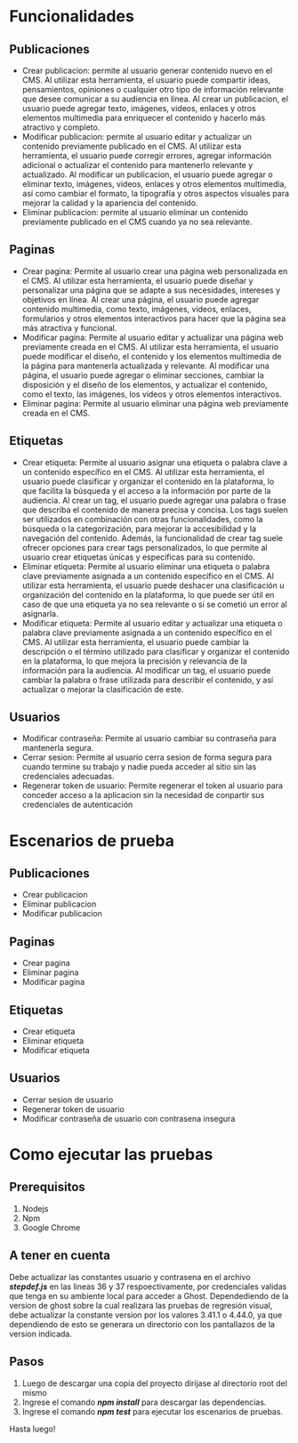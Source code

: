 # Funcionalidades

## Publicaciones

- Crear publicacion: permite al usuario generar contenido nuevo en el CMS. Al utilizar esta herramienta, el usuario
  puede compartir ideas, pensamientos, opiniones o cualquier otro tipo de información relevante que desee comunicar a su
  audiencia en línea. Al crear un publicacion, el usuario puede agregar texto, imágenes, videos, enlaces y otros
  elementos multimedia para enriquecer el contenido y hacerlo más atractivo y completo.
- Modificar publicacion: permite al usuario editar y actualizar un contenido previamente publicado en el CMS. Al
  utilizar esta herramienta, el usuario puede corregir errores, agregar información adicional o actualizar el contenido
  para mantenerlo relevante y actualizado. Al modificar un publicacion, el usuario puede agregar o eliminar texto,
  imágenes, videos, enlaces y otros elementos multimedia, así como cambiar el formato, la tipografía y otros aspectos
  visuales para mejorar la calidad y la apariencia del contenido.
- Eliminar publicacion: permite al usuario eliminar un contenido previamente publicado en el CMS cuando ya no sea
  relevante.

## Paginas

- Crear pagina: Permite al usuario crear una página web personalizada en el CMS. Al utilizar esta herramienta, el
  usuario puede diseñar y personalizar una página que se adapte a sus necesidades, intereses y objetivos en línea. Al
  crear una página, el usuario puede agregar contenido multimedia, como texto, imágenes, videos, enlaces, formularios y
  otros elementos interactivos para hacer que la página sea más atractiva y funcional.
- Modificar pagina: Permite al usuario editar y actualizar una página web previamente creada en el CMS. Al utilizar esta
  herramienta, el usuario puede modificar el diseño, el contenido y los elementos multimedia de la página para
  mantenerla actualizada y relevante. Al modificar una página, el usuario puede agregar o eliminar secciones, cambiar la
  disposición y el diseño de los elementos, y actualizar el contenido, como el texto, las imágenes, los videos y otros
  elementos interactivos.
- Eliminar pagina: Permite al usuario eliminar una página web previamente creada en el CMS.

## Etiquetas

- Crear etiqueta: Permite al usuario asignar una etiqueta o palabra clave a un contenido específico en el CMS. Al
  utilizar esta herramienta, el usuario puede clasificar y organizar el contenido en la plataforma, lo que facilita la
  búsqueda y el acceso a la información por parte de la audiencia. Al crear un tag, el usuario puede agregar una palabra
  o frase que describa el contenido de manera precisa y concisa. Los tags suelen ser utilizados en combinación con otras
  funcionalidades, como la búsqueda o la categorización, para mejorar la accesibilidad y la navegación del contenido.
  Además, la funcionalidad de crear tag suele ofrecer opciones para crear tags personalizados, lo que permite al usuario
  crear etiquetas únicas y específicas para su contenido.
- Eliminar etiqueta: Permite al usuario eliminar una etiqueta o palabra clave previamente asignada a un contenido
  específico en el CMS. Al utilizar esta herramienta, el usuario puede deshacer una clasificación u organización del
  contenido en la plataforma, lo que puede ser útil en caso de que una etiqueta ya no sea relevante o si se cometió un
  error al asignarla.
- Modificar etiqueta: Permite al usuario editar y actualizar una etiqueta o palabra clave previamente asignada a un
  contenido específico en el CMS. Al utilizar esta herramienta, el usuario puede cambiar la descripción o el término
  utilizado para clasificar y organizar el contenido en la plataforma, lo que mejora la precisión y relevancia de la
  información para la audiencia. Al modificar un tag, el usuario puede cambiar la palabra o frase utilizada para
  describir el contenido, y así actualizar o mejorar la clasificación de este.

## Usuarios

- Modificar contraseña: Permite al usuario cambiar su contraseña para mantenerla segura.
- Cerrar sesion: Permite al usuario cerra sesion de forma segura para cuando termine su trabajo y nadie pueda acceder al
  sitio sin las credenciales adecuadas.
- Regenerar token de usuario: Permite regenerar el token al usuario para conceder acceso a la aplicacion sin la
  necesidad de conpartir sus credenciales de autenticación

# Escenarios de prueba

## Publicaciones

- Crear publicacion
- Eliminar publicacion
- Modificar publicacion

## Paginas

- Crear pagina
- Eliminar pagina
- Modificar pagina

## Etiquetas

- Crear etiqueta
- Eliminar etiqueta
- Modificar etiqueta

## Usuarios

- Cerrar sesion de usuario
- Regenerar token de usuario
- Modificar contraseña de usuario con contrasena insegura

# Como ejecutar las pruebas
## Prerequisitos
1. Nodejs
2. Npm
3. Google Chrome
## A tener en cuenta
Debe actualizar las constantes usuario y contrasena en el archivo __*stepdef.js*__ en las lineas 36 y 37 respoectivamente, por credenciales validas que tenga en su ambiente local para acceder a Ghost.
Dependediendo de la version de ghost sobre la cual realizara las pruebas de regresión visual, debe actualizar la constante version por los valores 3.41.1 o 4.44.0, ya que dependiendo de esto se generara un directorio con los pantallazos de la version indicada.
## Pasos
1. Luego de descargar una copia del proyecto dirijase al directorio root del mismo
2. Ingrese el comando __*npm install*__ para descargar las dependencias.
3. Ingrese el comando __*npm test*__ para ejecutar los escenarios de pruebas.

Hasta luego!
